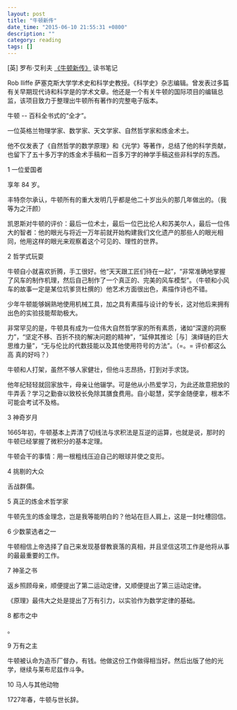 ```yaml
---
layout: post
title: "牛顿新传"
date_time: "2015-06-10 21:55:31 +0800"
description: ""
category: reading
tags: []
---
```


 [英] 罗布·艾利夫 [《牛顿新传》](http://book.douban.com/subject/4048021/) 读书笔记

Rob Iliffe 萨塞克斯大学学术史和科学史教授。《科学史》杂志编辑。曾发表过多篇有关早期现代诗和科学是的学术文章。他还是一个有关牛顿的国际项目的编辑总监，该项目致力于整理出牛顿所有著作的完整电子版本。

牛顿 -- 百科全书式的“全才”。

一位英格兰物理学家、数学家、天文学家、自然哲学家和炼金术士。

他不仅发表了《自然哲学的数学原理》和《光学》等著作，总结了他的科学贡献，也留下了五十多万字的炼金术手稿和一百多万字的神学手稿这些非科学的东西。

1 一位爱国者

享年 84 岁。

丰特奈尔承认，牛顿所有的重大发明几乎都是他二十岁出头的那几年做出的。（我等为之汗颜）

凯恩斯对牛顿的评价：最后一位术士，最后一位巴比伦人和苏美尔人，最后一位伟大的智者：他的眼光与将近一万年前就开始构建我们文化遗产的那些人的眼光相同，他用这样的眼光来观察着这个可见的、理性的世界。

2 哲学式玩耍

牛顿自小就喜欢折腾，手工很好。他“天天跟工匠们待在一起”，“非常准确地掌握了风车的制作机理，然后自己制作了一个真正的、完美的风车模型”。（牛顿和小风车的故事一定是某位坑爹货杜撰的）他艺术方面很出色，素描作诗也不错。

少年牛顿能够娴熟地使用机械工具，加之具有素描与设计的专长，这对他后来拥有出色的实验技能帮助极大。

非常罕见的是，牛顿具有成为一位伟大自然哲学家的所有素质，诸如“深邃的洞察力”，“坚定不移、百折不挠的解决问题的精神”，“延伸其推论［与］演绎链的巨大思维力量”，“无与伦比的代数技能以及其他使用符号的方法”。（=。= 评价都这么高 真的好吗？）

牛顿和人打架，虽然不够人家健壮，但他斗志昂扬，打到对手求饶。

他年纪轻轻就回家放牛，母亲让他辍学。可是他从小热爱学习，为此还故意把放的牛弄丢？学习之勤奋以致校长免除其膳食费用。自小聪慧，奖学金随便拿，根本不可能会考试不及格。

3 神奇岁月

1665年初，牛顿基本上弄清了切线法与求积法是互逆的运算，也就是说，那时的牛顿已经掌握了微积分的基本定理。

牛顿会干的事情：用一根粗线压迫自己的眼球并使之变形。

4 挑剔的大众

舌战群儒。

5 真正的炼金术哲学家

牛顿先生的炼金理念，岂是我等能明白的？他站在巨人肩上，这是一封吐槽回信。

6 少数蒙选者之一

牛顿相信上帝选择了自己来发现基督教衰落的真相，并且坚信这项工作是他将从事的最最重要的工作。

7 神圣之书

返乡照顾母亲，顺便提出了第二运动定律，又顺便提出了第三运动定律。

《原理》最伟大之处是提出了万有引力，以实验作为数学定律的基础。

8 都市之中

。

9 万有之主

牛顿被认命为造币厂督办，有钱。他做这份工作做得相当好。然后出版了他的光学，继续与莱布尼兹作斗争。

10 马人与其他动物

1727年春，牛顿与世长辞。